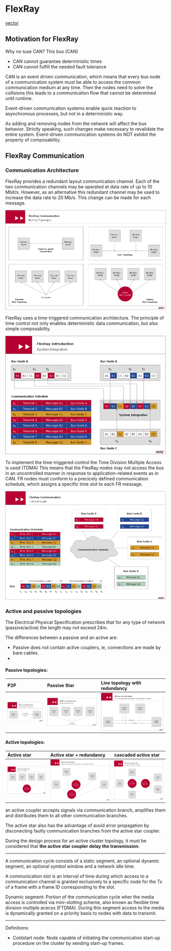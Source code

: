 # FlexRay
[vector](https://elearning.vector.com/vl_flexray_introduction_en.html)


## Motivation for FlexRay

Why no tuse CAN? This bus (CAN)

- CAN cannot guarantee deterministic times
- CAN cannot fulfill the needed fault tolerance

CAN is an event driven communication, which means that every bus node of a communication
system must be able to access the common communication medium at any time. Then the nodes
need to solve the collisions this leads to a communication flow that cannot be determined
until runtime.

Event-driven communication systems enable quick reaction to asynchronous processes, but
not in a deterministic way.

As adding and removing nodes from the network will affect the bus behavior. Strictly
speaking, such changes make necessary to revalidate the entire system. Event-driven
communication systems do NOT exhibit the property of composability.



## FlexRay Communication

### Communication Architecture
FlexRay provides a redundant layout communication channel. Each of the two communication
channels may be operated at data rate of up to 10 Mbit/s. However, as an alternative this
redundant channel may be used to increase the data rate to 20 Mb/s. This change can be
made for each message.

![](FR_2.1_GRA_FlexRayTopologies_EN.png)

FlexRay uses a time-triggered communication architecture. The principle of time control
not only enables deterministic data communication, but also simple composability.

![](FR_1.5_GRA_SystemIntegration_EN.png)

To implement the time-triggered control the Time Division Multiple Access is used (TDMA)
This means that the FlexRay nodes may not access the bus in an uncontrolled manner in
response to application-related events as in CAN. FR nodes must conform to a precicely
defined communication schedule, which assigns a specific time slot to each FR message.

![](FR_2.1_GRA_TDMAPrinciple_EN.png)


### Active and passive topologies

The Electrical Physical Specification prescribes that for any type of network (passive/active)
the length may not exceed 24m.

The differences between a passive and an active are:
- Passive does not contain active couplers, ie, connections are made by bare cables.
-

#### Passive topologies:


| P2P | Passive Star | Line topology with redundancy
| :------------- | :------------- | :------------- |
| ![](p2p_top.png)       | ![](star_passive.png)       | ![](line_passive_red.png) |

#### Active topologies:

| Active star | Active star + redundancy | cascaded active star |
| :------------- | :------------- | :------------- |
| ![](active_star.png)       | ![](active_star_redundant.png)       | ![](cascade_active_star.png) |

an active coupler accepts signals via communication branch, amplifies them and
distributes them to all other communication branches.


The active star also has the advantage of avoid error propagation by disconecting
faulty communication branches from the active star coupler.

During the design process for an active cluster topology, it must be considered that
__the active star coupler delay the transmission__.

- - -
A communication cycle consists of a static segment, an optional dynamic segment,
an optional symbol window and a network idle time.

A communication slot is an interval of time during which access to a communication
channel is granted exclusively to a specific node for the Tx of a frame with a frame
ID corresponding to the slot.

Dynamic segment: Portion of the communication cycle wher the media access is controlled
via mini-slotting scheme, also known as flexible time division multiple acecss (FTDMA).
During this segment access to the media is dynamically granted on a priority basis to
nodes with data to transmit.


- - -
Definitions:

* Coldstart node:
Node capable of initiating the communication start-up procedure on the cluster by sending
start-up frames.
